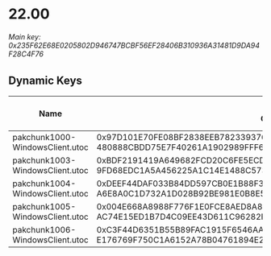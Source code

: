 # 22.00

###### *Main key: 0x235F62E68E0205802D946747BCBF56EF28406B310936A31481D9DA94F28C4F76*

## Dynamic Keys

| Name                            | Key</br>GUID                                                                                            | High Res Textures |
|---------------------------------|---------------------------------------------------------------------------------------------------------|-------------------|
| pakchunk1000-WindowsClient.utoc | 0x97D101E70FE08BF2838EEB7823393763830F2DA1CFE556D5EA23D8B10C6C0745</br>480888CBDD75E7F40261A1902989FFF6 | ❌                 |
| pakchunk1003-WindowsClient.utoc | 0xBDF2191419A649682FCD20C6FE5ECDD04188AC0359A54280ECE7EAA3E9F87C18</br>9FD68EDC1A5A456225A1C14E1488C573 | ❌                 |
| pakchunk1004-WindowsClient.utoc | 0xDEEF44DAF033B84DD597CB0E1B88F35F6462880F86172BA438B78E6A454E7F72</br>A6E8A0C1D732A1D028B92BE981E0B8E5 | ❌                 |
| pakchunk1005-WindowsClient.utoc | 0x004E668A8988F776F1E0FCE8AED8A88E9A936FDDBC93B71FD4FA82E983E3BF3E</br>AC74E15ED1B7D4C09EE43D611C96282F | ❌                 |
| pakchunk1006-WindowsClient.utoc | 0xC3F44D6351B55B89FAC1915F6546AA6BB32F132C573D4E36651CA943E51C3556</br>E176769F750C1A6152A78B04761894E2 | ❌                 |
